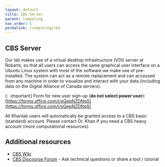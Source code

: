 ```yaml
---
layout: default
title: CBS Server
parent: Computing
nav_order: 1
permalink: /computing/cbs
---
```


## CBS Server
Our lab makes use of a virtual desktop infrastructure (VDI) server at Robarts,
so that all users can access the same graphical user interface on a Ubuntu 
Linux system with most of the software we make use of pre-installed. The system
can act as a remote replacement and can accessed from any machine in order to
visualize and interact with your data (including data on the Digital Alliance
of Canada servers).

{: .important}
Form for new user sign-up (**do not select power user**): 
[https://forms.office.com/r/sQepNZDNqS](https://forms.office.com/r/sQepNZDNqS)

All Khanlab users will automatically be granted access to a CBS basic (standard)
account. Please contact Dr. Khan if you need a CBS heavy account (more 
computational resources).

## Additional resources
* [CBS Wiki](https://osf.io/k89fh/wiki/Computational%20Core%20Server/)
* [CBS Discourse Forum](https://cbs-discourse.uwo.ca) - Ask technical questions 
or share a tool / tutorial
